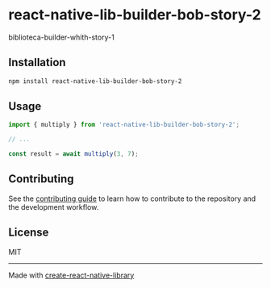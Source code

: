 # react-native-lib-builder-bob-story-2

biblioteca-builder-whith-story-1

## Installation

```sh
npm install react-native-lib-builder-bob-story-2
```

## Usage


```js
import { multiply } from 'react-native-lib-builder-bob-story-2';

// ...

const result = await multiply(3, 7);
```


## Contributing

See the [contributing guide](CONTRIBUTING.md) to learn how to contribute to the repository and the development workflow.

## License

MIT

---

Made with [create-react-native-library](https://github.com/callstack/react-native-builder-bob)
